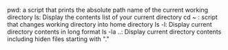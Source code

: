 pwd: a script that prints the absolute path name of the current working directory
ls: Display the contents list of your current directory
cd ~ : script that changes working directory into home directory
ls -l: Display current directory contents in long format
ls -la ..: Display current directory contents including hiden files starting with "."

